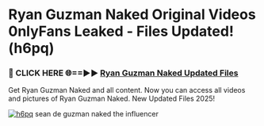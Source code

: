 # Ryan Guzman Naked Original Videos 0nlyFans Leaked - Files Updated! (h6pq)

<h3>🔴 CLICK HERE 🌐==►► <a href="https://tinyurl.com/yckcrads" rel="nofollow">Ryan Guzman Naked Updated Files</a></h3>

Get Ryan Guzman Naked and all content. Now you can access all videos and pictures of Ryan Guzman Naked. New Updated Files 2025!

[![h6pq](https://i.imgur.com/hpKpOFt.gif)](https://tinyurl.com/yckcrads)
sean de guzman naked the influencer